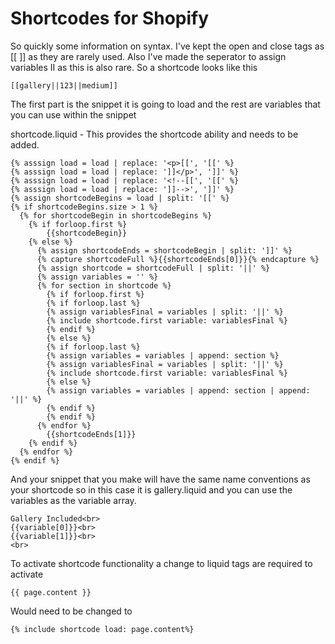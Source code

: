 Shortcodes for Shopify
==================

So quickly some information on syntax. I've kept the open and close tags as [[ ]] as they are rarely used. Also I've made the seperator to assign variables II as this is also rare. So a shortcode looks like this

    [[gallery||123||medium]]
    
The first part is the snippet it is going to load and the rest are variables that you can use within the snippet

shortcode.liquid - This provides the shortcode ability and needs to be added.

    {% asssign load = load | replace: '<p>[[', '[[' %}
    {% asssign load = load | replace: ']]</p>', ']]' %}
    {% asssign load = load | replace: '<!--[[', '[[' %}
    {% asssign load = load | replace: ']]-->', ']]' %}
    {% assign shortcodeBegins = load | split: '[[' %}
    {% if shortcodeBegins.size > 1 %}
      {% for shortcodeBegin in shortcodeBegins %}
        {% if forloop.first %}
            {{shortcodeBegin}}
        {% else %}
          {% assign shortcodeEnds = shortcodeBegin | split: ']]' %}
          {% capture shortcodeFull %}{{shortcodeEnds[0]}}{% endcapture %}
          {% assign shortcode = shortcodeFull | split: '||' %}
          {% assign variables = '' %}
          {% for section in shortcode %}
            {% if forloop.first %}
            {% if forloop.last %}
            {% assign variablesFinal = variables | split: '||' %}
            {% include shortcode.first variable: variablesFinal %}
            {% endif %}
            {% else %}
            {% if forloop.last %}
            {% assign variables = variables | append: section %}
            {% assign variablesFinal = variables | split: '||' %}
            {% include shortcode.first variable: variablesFinal %}
            {% else %}
            {% assign variables = variables | append: section | append: '||' %}
            {% endif %}
            {% endif %}
          {% endfor %}
            {{shortcodeEnds[1]}}
        {% endif %}
      {% endfor %}
    {% endif %}
    
And your snippet that you make will have the same name conventions as your shortcode so in this case it is gallery.liquid and you can use the variables as the variable array.

    Gallery Included<br>
    {{variable[0]}}<br>
    {{variable[1]}}<br>
    <br>
    
To activate shortcode functionality a change to liquid tags are required to activate

    {{ page.content }}
    
Would need to be changed to 

    {% include shortcode load: page.content%}
